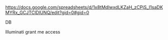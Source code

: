 https://docs.google.com/spreadsheets/d/1x8tMdlwxdLKZaH_zCPjS_I1saDKMYRx_GCJTClDlUNQ/edit?gid=0#gid=0

DB

Illuminati grant me access